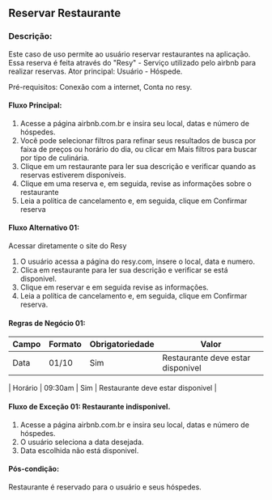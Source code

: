 ## Reservar Restaurante

### Descrição: 
Este caso de uso permite ao usuário reservar restaurantes na aplicação. Essa reserva é feita através do "Resy" - Serviço utilizado pelo airbnb para realizar reservas.
Ator principal: Usuário - Hóspede. 

Pré-requisitos: Conexão com a internet, Conta no resy. 


####  Fluxo Principal: 
1. Acesse a página airbnb.com.br e insira seu local, datas e número de hóspedes.
2. Você pode selecionar filtros para refinar seus resultados de busca por faixa de preços ou horário do dia, ou clicar em Mais filtros para buscar por tipo de culinária.
3. Clique em um restaurante para ler sua descrição e verificar quando as reservas estiverem disponíveis.
4. Clique em uma reserva e, em seguida, revise as informações sobre o restaurante
5. Leia a política de cancelamento e, em seguida, clique em Confirmar reserva



#### Fluxo Alternativo 01: 
Acessar diretamente o site do Resy 
1. O usuário acessa a página do resy.com, insere o local, data e numero.
2. Clica em restaurante para ler sua descrição e verificar se está disponivel. 
3. Clique em reservar e em seguida revise as informações. 
4. Leia a política de cancelamento e, em seguida, clique em Confirmar reserva.


#### Regras de Negócio 01:

| Campo                  | Formato | Obrigatoriedade | Valor                           |
|------------------------|---------|-----------------|---------------------------------|
| Data |   01/10      | Sim             | Restaurante deve estar disponivel |

| Horário |   09:30am     | Sim             | Restaurante deve estar disponivel |




#### Fluxo de Exceção 01: Restaurante indisponivel. 
1. Acesse a página airbnb.com.br e insira seu local, datas e número de hóspedes.
2. O usuário seleciona a data desejada. 
3. Data escolhida não está disponivel.

#### Pós-condição: 
Restaurante é reservado para o usuário e seus hóspedes.
